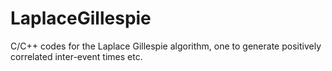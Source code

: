 # LaplaceGillespie
C/C++ codes for the Laplace Gillespie algorithm, one to generate positively correlated inter-event times etc.

